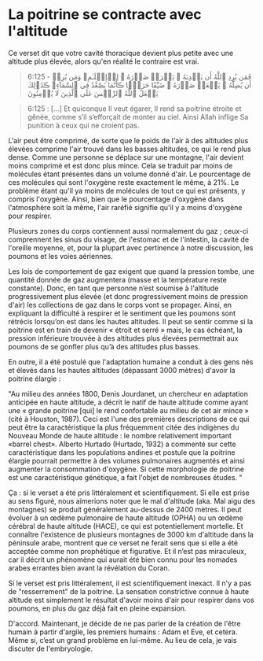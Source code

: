 # La poitrine se contracte avec l'altitude

Ce verset dit que votre cavité thoracique devient plus petite avec une altitude plus élevée, alors qu'en réalité le contraire est vrai.

> 6:125 - فَمَن يُرِدِ ٱللَّهُ أَن يَهۡدِيَهُ ۥ يَشۡرَحۡ صَدۡرَهُ ۥ لِلۡإِسۡلَـٰمِ‌ۖ وَمَن يُرِدۡ أَن يُضِلَّهُ ۥ يَجۡعَلۡ صَدۡرَهُ ۥ ضَيِّقًا حَرَجً۬ا ڪَأَنَّمَا يَصَّعَّدُ فِى ٱلسَّمَآءِ‌ۚ ڪَذَٲلِكَ يَجۡعَلُ ٱللَّهُ ٱلرِّجۡسَ عَلَى ٱلَّذِينَ لَا يُؤۡمِنُونَ

> 6:125 : […] Et quiconque Il veut égarer, Il rend sa poitrine étroite et gênée, comme s’il s’efforçait de monter au ciel. Ainsi Allah inflige Sa punition à ceux qui ne croient pas.

L'air peut être comprimé, de sorte que le poids de l'air à des altitudes plus élevées comprime l'air trouvé dans les basses altitudes, ce qui le rend plus dense. Comme une personne se déplace sur une montagne, l'air devient moins comprimé et est donc plus mince. Cela se traduit par moins de molécules étant présentes dans un volume donné d'air. Le pourcentage de ces molécules qui sont l'oxygène reste exactement le même, à 21%. Le problème étant qu'il ya moins de molécules de tout ce qui est présents, y compris l'oxygène. Ainsi, bien que le pourcentage d'oxygène dans l'atmosphère soit la même, l'air raréfié signifie qu'il y a moins d'oxygène pour respirer.

Plusieurs zones du corps contiennent aussi normalement du gaz ; ceux-ci comprennent les sinus du visage, de l'estomac et de l'intestin, la cavité de l'oreille moyenne, et, pour la plupart avec pertinence à notre discussion, les poumons et les voies aériennes.

Les lois de comportement de gaz exigent que quand la pression tombe, une quantité donnée de gaz augmentera (masse et la température reste constante). Donc, en tant que personne n’est soumise à l'altitude progressivement plus élevée (et donc progressivement moins de pression d'air) les collections de gaz dans le corps vont se propager. Ainsi, en expliquant la difficulté à respirer et le sentiment que les poumons sont rétrécis lorsqu’on est dans les hautes altitudes. Il peut se sentir comme si la poitrine est en train de devenir « étroit et serré » mais, le cas échéant, la pression inférieure trouvée à des altitudes plus élevées permettrait aux poumons de se gonfler plus qu’à des altitudes plus basses.

En outre, il a été postulé que l'adaptation humaine a conduit à des gens nés et élevés dans les hautes altitudes (dépassant 3000 mètres) d'avoir la poitrine élargie :

"Au milieu des années 1800, Denis Jourdanet, un chercheur en adaptation anticipée en haute altitude, a décrit le natif de haute altitude comme ayant une « grande poitrine [qui] le rend confortable au milieu de cet air mince » (cité à Houston, 1987). Ceci est l'une des premières descriptions de ce qui peut être la caractéristique la plus fréquemment citée des indigènes du Nouveau Monde de haute altitude : le nombre relativement important «barrel chest». Alberto Hurtado (Hurtado, 1932) a commenté sur cette caractéristique dans les populations andines et postule que la poitrine élargie pourrait permettre à des volumes pulmonaires augmentés et ainsi augmenter la consommation d'oxygène. Si cette morphologie de poitrine est une caractéristique génétique, a fait l'objet de nombreuses études. " 

Ça : si le verset a été pris littéralement et scientifiquement. Si elle est prise au sens figuré, nous aimerions noter que le mal d'altitude (aka. Mal aigu des montagnes) se produit généralement au-dessus de 2400 mètres. Il peut évoluer à un œdème pulmonaire de haute altitude (OPHA) ou un œdème cérébral de haute altitude (HACE), ce qui est potentiellement mortelle. Et connaître l'existence de plusieurs montagnes de 3000 km d'altitude dans la péninsule arabe, montrent que ce verset ne ferait sens que si elle a été acceptée comme non prophétique et figurative. Et il n’est pas miraculeux, car il décrit un phénomène qui aurait été bien connu pour les nomades arabes errantes bien avant la révélation du Coran.

Si le verset est pris littéralement, il est scientifiquement inexact. Il n'y a pas de "resserrement" de la poitrine. La sensation constrictive connue à haute altitude est simplement le résultat d'avoir moins d'air pour respirer dans vos poumons, en plus du gaz déjà fait en pleine expansion.

D'accord. Maintenant, je décide de ne pas parler de la création de l'être humain à partir d'argile, les premiers humains : Adam et Eve, et cetera. Même si, c’est un grand problème en lui-même. Au lieu de cela, je vais discuter de l'embryologie.
